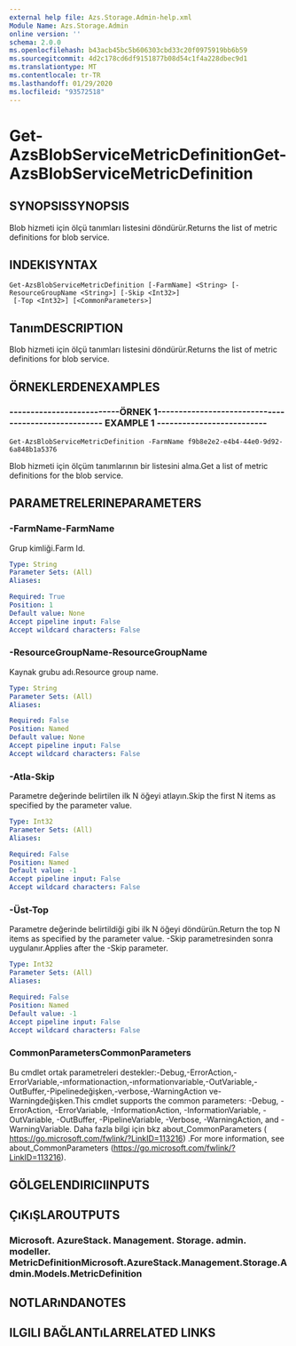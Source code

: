 ```yaml
---
external help file: Azs.Storage.Admin-help.xml
Module Name: Azs.Storage.Admin
online version: ''
schema: 2.0.0
ms.openlocfilehash: b43acb45bc5b606303cbd33c20f0975919bb6b59
ms.sourcegitcommit: 4d2c178cd6df9151877b08d54c1f4a228dbec9d1
ms.translationtype: MT
ms.contentlocale: tr-TR
ms.lasthandoff: 01/29/2020
ms.locfileid: "93572518"
---
```

# <span data-ttu-id="c6aaa-101">Get-AzsBlobServiceMetricDefinition</span><span class="sxs-lookup"><span data-stu-id="c6aaa-101">Get-AzsBlobServiceMetricDefinition</span></span>

## <span data-ttu-id="c6aaa-102">SYNOPSIS</span><span class="sxs-lookup"><span data-stu-id="c6aaa-102">SYNOPSIS</span></span>
<span data-ttu-id="c6aaa-103">Blob hizmeti için ölçü tanımları listesini döndürür.</span><span class="sxs-lookup"><span data-stu-id="c6aaa-103">Returns the list of metric definitions for blob service.</span></span>

## <span data-ttu-id="c6aaa-104">INDEKI</span><span class="sxs-lookup"><span data-stu-id="c6aaa-104">SYNTAX</span></span>

```
Get-AzsBlobServiceMetricDefinition [-FarmName] <String> [-ResourceGroupName <String>] [-Skip <Int32>]
 [-Top <Int32>] [<CommonParameters>]
```

## <span data-ttu-id="c6aaa-105">Tanım</span><span class="sxs-lookup"><span data-stu-id="c6aaa-105">DESCRIPTION</span></span>
<span data-ttu-id="c6aaa-106">Blob hizmeti için ölçü tanımları listesini döndürür.</span><span class="sxs-lookup"><span data-stu-id="c6aaa-106">Returns the list of metric definitions for blob service.</span></span>

## <span data-ttu-id="c6aaa-107">ÖRNEKLERDEN</span><span class="sxs-lookup"><span data-stu-id="c6aaa-107">EXAMPLES</span></span>

### <span data-ttu-id="c6aaa-108">--------------------------ÖRNEK 1--------------------------</span><span class="sxs-lookup"><span data-stu-id="c6aaa-108">-------------------------- EXAMPLE 1 --------------------------</span></span>
```
Get-AzsBlobServiceMetricDefinition -FarmName f9b8e2e2-e4b4-44e0-9d92-6a848b1a5376
```

<span data-ttu-id="c6aaa-109">Blob hizmeti için ölçüm tanımlarının bir listesini alma.</span><span class="sxs-lookup"><span data-stu-id="c6aaa-109">Get a list of metric definitions for the blob service.</span></span>

## <span data-ttu-id="c6aaa-110">PARAMETRELERINE</span><span class="sxs-lookup"><span data-stu-id="c6aaa-110">PARAMETERS</span></span>

### <span data-ttu-id="c6aaa-111">-FarmName</span><span class="sxs-lookup"><span data-stu-id="c6aaa-111">-FarmName</span></span>
<span data-ttu-id="c6aaa-112">Grup kimliği.</span><span class="sxs-lookup"><span data-stu-id="c6aaa-112">Farm Id.</span></span>

```yaml
Type: String
Parameter Sets: (All)
Aliases: 

Required: True
Position: 1
Default value: None
Accept pipeline input: False
Accept wildcard characters: False
```

### <span data-ttu-id="c6aaa-113">-ResourceGroupName</span><span class="sxs-lookup"><span data-stu-id="c6aaa-113">-ResourceGroupName</span></span>
<span data-ttu-id="c6aaa-114">Kaynak grubu adı.</span><span class="sxs-lookup"><span data-stu-id="c6aaa-114">Resource group name.</span></span>

```yaml
Type: String
Parameter Sets: (All)
Aliases: 

Required: False
Position: Named
Default value: None
Accept pipeline input: False
Accept wildcard characters: False
```

### <span data-ttu-id="c6aaa-115">-Atla</span><span class="sxs-lookup"><span data-stu-id="c6aaa-115">-Skip</span></span>
<span data-ttu-id="c6aaa-116">Parametre değerinde belirtilen ilk N öğeyi atlayın.</span><span class="sxs-lookup"><span data-stu-id="c6aaa-116">Skip the first N items as specified by the parameter value.</span></span>

```yaml
Type: Int32
Parameter Sets: (All)
Aliases: 

Required: False
Position: Named
Default value: -1
Accept pipeline input: False
Accept wildcard characters: False
```

### <span data-ttu-id="c6aaa-117">-Üst</span><span class="sxs-lookup"><span data-stu-id="c6aaa-117">-Top</span></span>
<span data-ttu-id="c6aaa-118">Parametre değerinde belirtildiği gibi ilk N öğeyi döndürün.</span><span class="sxs-lookup"><span data-stu-id="c6aaa-118">Return the top N items as specified by the parameter value.</span></span>
<span data-ttu-id="c6aaa-119">-Skip parametresinden sonra uygulanır.</span><span class="sxs-lookup"><span data-stu-id="c6aaa-119">Applies after the -Skip parameter.</span></span>

```yaml
Type: Int32
Parameter Sets: (All)
Aliases: 

Required: False
Position: Named
Default value: -1
Accept pipeline input: False
Accept wildcard characters: False
```

### <span data-ttu-id="c6aaa-120">CommonParameters</span><span class="sxs-lookup"><span data-stu-id="c6aaa-120">CommonParameters</span></span>
<span data-ttu-id="c6aaa-121">Bu cmdlet ortak parametreleri destekler:-Debug,-ErrorAction,-ErrorVariable,-ınformationaction,-ınformationvariable,-OutVariable,-OutBuffer,-Pipelinedeğişken,-verbose,-WarningAction ve-Warningdeğişken.</span><span class="sxs-lookup"><span data-stu-id="c6aaa-121">This cmdlet supports the common parameters: -Debug, -ErrorAction, -ErrorVariable, -InformationAction, -InformationVariable, -OutVariable, -OutBuffer, -PipelineVariable, -Verbose, -WarningAction, and -WarningVariable.</span></span> <span data-ttu-id="c6aaa-122">Daha fazla bilgi için bkz about_CommonParameters ( https://go.microsoft.com/fwlink/?LinkID=113216) .</span><span class="sxs-lookup"><span data-stu-id="c6aaa-122">For more information, see about_CommonParameters (https://go.microsoft.com/fwlink/?LinkID=113216).</span></span>

## <span data-ttu-id="c6aaa-123">GÖLGELENDIRICI</span><span class="sxs-lookup"><span data-stu-id="c6aaa-123">INPUTS</span></span>

## <span data-ttu-id="c6aaa-124">ÇıKıŞLAR</span><span class="sxs-lookup"><span data-stu-id="c6aaa-124">OUTPUTS</span></span>

### <span data-ttu-id="c6aaa-125">Microsoft. AzureStack. Management. Storage. admin. modeller. MetricDefinition</span><span class="sxs-lookup"><span data-stu-id="c6aaa-125">Microsoft.AzureStack.Management.Storage.Admin.Models.MetricDefinition</span></span>

## <span data-ttu-id="c6aaa-126">NOTLARıNDA</span><span class="sxs-lookup"><span data-stu-id="c6aaa-126">NOTES</span></span>

## <span data-ttu-id="c6aaa-127">ILGILI BAĞLANTıLAR</span><span class="sxs-lookup"><span data-stu-id="c6aaa-127">RELATED LINKS</span></span>

